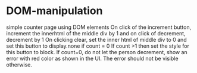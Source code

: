 # DOM-manipulation
 simple counter page using DOM elements
On click of the increment button, increment the innerhtml of the middle div by 1 and on click of decrement, decrement by 1
On clicking clear, set the inner html of middle div to 0 and set this button to display.none if count = 0
If count >1 then set the style for this button to block.
If count=0, do not let the person decrement, show an error with red color as shown in the UI. The error should not be visible otherwise.
